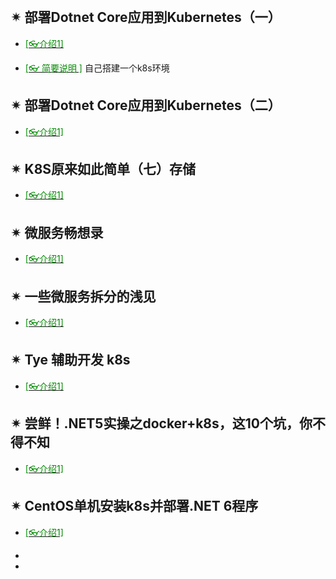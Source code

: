 <br/>



## ✴ 部署Dotnet Core应用到Kubernetes（一）

- [<span style='color:#008B00'>[👓介绍1]</span>](https://mp.weixin.qq.com/s?__biz=MjM5MzI5Mzg1OA==&mid=2247487678&idx=1&sn=6a0e033c1fc3016f15b445776be00900&chksm=a69863f391efeae5ae7865be82c65b31f951ad5d451e08b90a033cdfe01a863e865e4099bfdb&mpshare=1&scene=23&srcid=02038Lrlgl1HbzxL26zbJJ4O&sharer_sharetime=1612350732651&sharer_shareid=59de2f213c6a6639f6a4600116f6fabf#rd ':target=_blank') 

- [<span style='color:#008B00'>[👓 简要说明 ]</span>](https://mp.weixin.qq.com/s?__biz=MzAwNTMxMzg1MA==&mid=2654089170&idx=4&sn=836b44ae20040f5a8a18dec1483b9d30&chksm=80d80b87b7af82916cdfc25e9b3da4f35734c945c67d84fdfef69d0504b83d737593db7f7969&mpshare=1&scene=23&srcid=0404d5h4OMej7HInYfkVh4o9&sharer_sharetime=1649032464351&sharer_shareid=a6c83a6b87e114417312bf85e473adcb#rd ':target=_blank') 自己搭建一个k8s环境

  

## ✴ 部署Dotnet Core应用到Kubernetes（二）

- [<span style='color:#008B00'>[👓介绍1]</span>](https://mp.weixin.qq.com/s?__biz=MjM5MzI5Mzg1OA==&mid=2247487678&idx=2&sn=ad61a2fbb6dfd74548717b004f7a1c4e&chksm=a69863f391efeae5f83759f7b529d25cb7aa047dc07f23f2f695e034d34840f79da949efb084&mpshare=1&scene=23&srcid=0208lat2YVOTtumvNKnmkkyX&sharer_sharetime=1612767684147&sharer_shareid=59de2f213c6a6639f6a4600116f6fabf#rd ':target=_blank') 

## ✴ K8S原来如此简单（七）存储

- [<span style='color:#008B00'>[👓介绍1]</span>](https://mp.weixin.qq.com/s?__biz=MzAwNTMxMzg1MA==&mid=2654089072&idx=6&sn=6d0a0758f2df232b81deaaeb9068d4ec&chksm=80d80b25b7af82335d9de297c9fed97336dff082ae96a70f0efa6007300122d6c66c409854b6&mpshare=1&scene=23&srcid=0330rzOZVCzaXkywrF35gUL4&sharer_sharetime=1648600598750&sharer_shareid=a6c83a6b87e114417312bf85e473adcb#rd ':target=_blank') 

  



## ✴ 微服务畅想录

- [<span style='color:#008B00'>[👓介绍1]</span>](https://mp.weixin.qq.com/s?__biz=MjM5MzI5Mzg1OA==&mid=2247488405&idx=2&sn=8e82330c46a0a192ec539b46d289b223&chksm=a69860d891efe9cedc1b12179e707f371b10a6f49a4a8ed2b0260957b3af9fd7380cb1f84e2f&mpshare=1&scene=23&srcid=0208GTOqDnpothTFtqRypFr4&sharer_sharetime=1612769207474&sharer_shareid=59de2f213c6a6639f6a4600116f6fabf#rd ':target=_blank') 

## ✴ 一些微服务拆分的浅见

- [<span style='color:#008B00'>[👓介绍1]</span>](https://mp.weixin.qq.com/s?__biz=MzAwNTMxMzg1MA==&mid=2654085204&idx=6&sn=177a6daa5ca786d5936138abb26362c7&chksm=80d80401b7af8d17cb415a243e71e1900ed1c51f22ca77747e29edf2ecdb3458400b6073fe69&mpshare=1&scene=23&srcid=0726zbAG1PpLCHJonl2MokFW&sharer_sharetime=1627257210191&sharer_shareid=59de2f213c6a6639f6a4600116f6fabf#rd ':target=_blank') 

## ✴ Tye 辅助开发 k8s

- [<span style='color:#008B00'>[👓介绍1]</span>](https://mp.weixin.qq.com/s?__biz=MzAwNTMxMzg1MA==&mid=2654082700&idx=3&sn=802ca45ae173fb741ff7e1d27ccb2581&chksm=80d832d9b7afbbcfb6435c1f69b056c04bef2fefad0c22cb66d338a074a3373c8d83b9fd56f6&mpshare=1&scene=23&srcid=0225fVsfZ7xuS2wz8gMcsB5N&sharer_sharetime=1614253186113&sharer_shareid=59de2f213c6a6639f6a4600116f6fabf#rd ':target=_blank') 

## ✴ 尝鲜！.NET5实操之docker+k8s，这10个坑，你不得不知

- [<span style='color:#008B00'>[👓介绍1]</span>](https://mp.weixin.qq.com/s?__biz=MzAwNTMxMzg1MA==&mid=2654081464&idx=1&sn=466755fa6adeeda0a7dc000ace889cea&chksm=80d835edb7afbcfb79a9df3cd155b7a1e8c66e8b8be566c6ec4dcaaa46f095847eebb7e355f3&mpshare=1&scene=23&srcid=0213gahswR4UHHOEvwLx7kM2&sharer_sharetime=1613184924788&sharer_shareid=59de2f213c6a6639f6a4600116f6fabf#rd ':target=_blank') 


## ✴ CentOS单机安装k8s并部署.NET 6程序

- [<span style='color:#008B00'>[👓介绍1]</span>](https://mp.weixin.qq.com/s?__biz=MzAwNTMxMzg1MA==&mid=2654088037&idx=6&sn=0ec5208fba99bcda853562b64bd80daa&chksm=80d80f30b7af8626cadaec94a3ed7f4a3c1ad771e87c3027b335e8b8b9dbeb20087835aef274&mpshare=1&scene=23&srcid=0222qMxrqRpvoPW1QvhiXZ0U&sharer_sharetime=1645489743075&sharer_shareid=59de2f213c6a6639f6a4600116f6fabf#rd ':target=_blank') 

- 

- 

  

